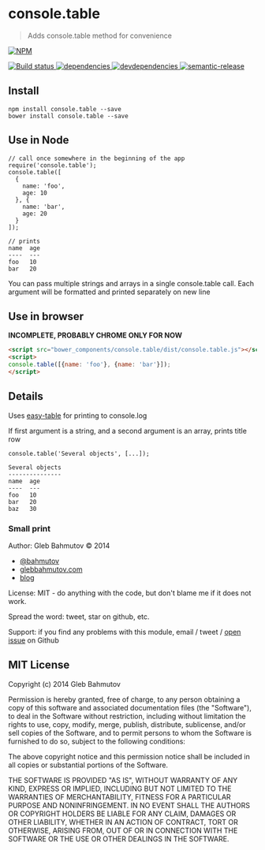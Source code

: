 # console.table

> Adds console.table method for convenience

[![NPM][console.table-icon] ][console.table-url]

[![Build status][console.table-ci-image] ][console.table-ci-url]
[![dependencies][console.table-dependencies-image] ][console.table-dependencies-url]
[![devdependencies][console.table-devdependencies-image] ][console.table-devdependencies-url]
[![semantic-release][semantic-image] ][semantic-url]

## Install

```
npm install console.table --save
bower install console.table --save
```

## Use in Node

```
// call once somewhere in the beginning of the app
require('console.table');
console.table([
  {
    name: 'foo',
    age: 10
  }, {
    name: 'bar',
    age: 20
  }
]);

// prints
name  age
----  ---
foo   10
bar   20
```

You can pass multiple strings and arrays in a single console.table call.
Each argument will be formatted and printed separately on new line

## Use in browser

**INCOMPLETE, PROBABLY CHROME ONLY FOR NOW**

```html
<script src="bower_components/console.table/dist/console.table.js"></script>
<script>
console.table([{name: 'foo'}, {name: 'bar'}]);
</script>
```

## Details

Uses [easy-table](https://www.npmjs.org/package/easy-table) for printing
to console.log

If first argument is a string, and a second argument is an array, prints
title row

```
console.table('Several objects', [...]);

Several objects
---------------
name  age
----  ---
foo   10
bar   20
baz   30
```

### Small print

Author: Gleb Bahmutov &copy; 2014

* [@bahmutov](https://twitter.com/bahmutov)
* [glebbahmutov.com](http://glebbahmutov.com)
* [blog](http://bahmutov.calepin.co/)

License: MIT - do anything with the code, but don't blame me if it does not work.

Spread the word: tweet, star on github, etc.

Support: if you find any problems with this module, email / tweet /
[open issue](https://github.com/bahmutov/console.table/issues) on Github

## MIT License

Copyright (c) 2014 Gleb Bahmutov

Permission is hereby granted, free of charge, to any person
obtaining a copy of this software and associated documentation
files (the "Software"), to deal in the Software without
restriction, including without limitation the rights to use,
copy, modify, merge, publish, distribute, sublicense, and/or sell
copies of the Software, and to permit persons to whom the
Software is furnished to do so, subject to the following
conditions:

The above copyright notice and this permission notice shall be
included in all copies or substantial portions of the Software.

THE SOFTWARE IS PROVIDED "AS IS", WITHOUT WARRANTY OF ANY KIND,
EXPRESS OR IMPLIED, INCLUDING BUT NOT LIMITED TO THE WARRANTIES
OF MERCHANTABILITY, FITNESS FOR A PARTICULAR PURPOSE AND
NONINFRINGEMENT. IN NO EVENT SHALL THE AUTHORS OR COPYRIGHT
HOLDERS BE LIABLE FOR ANY CLAIM, DAMAGES OR OTHER LIABILITY,
WHETHER IN AN ACTION OF CONTRACT, TORT OR OTHERWISE, ARISING
FROM, OUT OF OR IN CONNECTION WITH THE SOFTWARE OR THE USE OR
OTHER DEALINGS IN THE SOFTWARE.

[console.table-icon]: https://nodei.co/npm/console.table.png?downloads=true
[console.table-url]: https://npmjs.org/package/console.table
[console.table-ci-image]: https://travis-ci.org/bahmutov/console.table.png?branch=master
[console.table-ci-url]: https://travis-ci.org/bahmutov/console.table
[console.table-dependencies-image]: https://david-dm.org/bahmutov/console.table.png
[console.table-dependencies-url]: https://david-dm.org/bahmutov/console.table
[console.table-devdependencies-image]: https://david-dm.org/bahmutov/console.table/dev-status.png
[console.table-devdependencies-url]: https://david-dm.org/bahmutov/console.table#info=devDependencies
[semantic-image]: https://img.shields.io/badge/%20%20%F0%9F%93%A6%F0%9F%9A%80-semantic--release-e10079.svg
[semantic-url]: https://github.com/semantic-release/semantic-release
